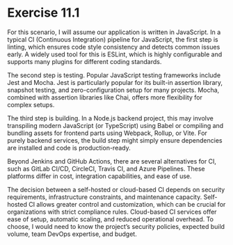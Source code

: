 # Exercise 11.1

For this scenario, I will assume our application is written in JavaScript. In a typical CI (Continuous Integration) pipeline for JavaScript, the first step is linting, which ensures code style consistency and detects common issues early. A widely used tool for this is ESLint, which is highly configurable and supports many plugins for different coding standards.

The second step is testing. Popular JavaScript testing frameworks include Jest and Mocha. Jest is particularly popular for its built-in assertion library, snapshot testing, and zero-configuration setup for many projects. Mocha, combined with assertion libraries like Chai, offers more flexibility for complex setups.

The third step is building. In a Node.js backend project, this may involve transpiling modern JavaScript (or TypeScript) using Babel or compiling and bundling assets for frontend parts using Webpack, Rollup, or Vite. For purely backend services, the build step might simply ensure dependencies are installed and code is production-ready.

Beyond Jenkins and GitHub Actions, there are several alternatives for CI, such as GitLab CI/CD, CircleCI, Travis CI, and Azure Pipelines. These platforms differ in cost, integration capabilities, and ease of use.

The decision between a self-hosted or cloud-based CI depends on security requirements, infrastructure constraints, and maintenance capacity. Self-hosted CI allows greater control and customization, which can be crucial for organizations with strict compliance rules. Cloud-based CI services offer ease of setup, automatic scaling, and reduced operational overhead. To choose, I would need to know the project’s security policies, expected build volume, team DevOps expertise, and budget.
